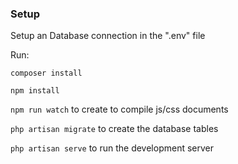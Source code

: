 ### Setup
Setup an Database connection in the ".env" file

Run:

`composer install`

`npm install`

`npm run watch` to create to compile js/css documents

`php artisan migrate` to create the database tables

`php artisan serve` to run the development server

